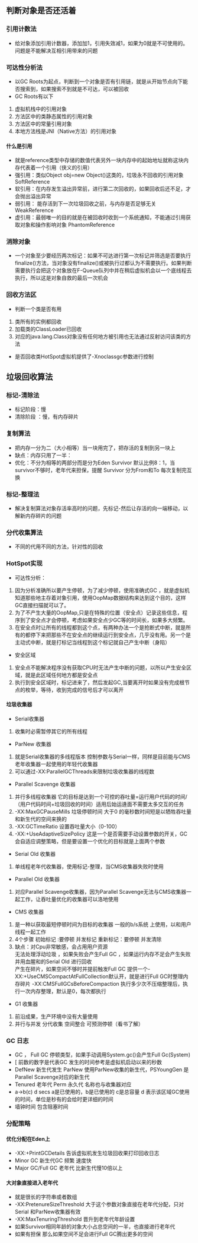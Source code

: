 ## 判断对象是否还活着
### 引用计数法
- 给对象添加引用计数器，添加加1，引用失效减1，如果为0就是不可使用的。问题是不能解决互相引用带来的问题
### 可达性分析法
- 以GC Roots为起点，判断到一个对象是否有引用链，就是从开始节点向下能否搜索到，如果搜索不到就是不可达，可以被回收
- GC Roots有以下
 1. 虚拟机栈中的引用对象
 2. 方法区中的类静态属性的引用对象
 3. 方法区中的常量引用对象
 4. 本地方法栈是JNI（Native方法）的引用对象
#### 什么是引用
- 就是reference类型中存储的数值代表另外一块内存中的起始地址就称这块内存代表着一个引用（侠义的引用）
- 强引用：类似Object obj=new Object()这类的，垃圾永不回收的引用对象 SoftReference
- 软引用：在内存发生溢出异常前，进行第二次回收的，如果回收后还不足，才会抛出溢出异常
- 弱引用： 能存活到下一次垃圾回收之前，与内存是否足够无关 WeakReference
- 虚引用：最弱唯一的目的就是在被回收时收到一个系统通知，不能通过引用获取对象和操作影响对象 PhantomReference
### 消除对象
- 一个对象至少要经历两次标记：如果不可达进行第一次标记并筛选是否要执行finalize()方法，当对象没有finalize()或被执行过都认为不需要执行。如果判断需要执行会把这个对象放在F-Queue队列中并在稍后虚拟机会以一个底线程去执行，所以这是对象自救的最后一次机会
### 回收方法区
- 判断一个类是否有用
1. 类所有的实例都回收
2. 加载类的ClassLoader已回收
3. 对应的java.lang.Class对象没有任何地方被引用也无法通过反射访问该类的方法
- 是否回收类HotSpot虚拟机提供了-Xnoclassgc参数进行控制
## 垃圾回收算法
### 标记-清除法
- 标记阶段：慢
- 清除阶段 ：慢，有内存碎片
### 复制算法
- 把内存一分为二（大小相等）当一块用完了，把存活的复制到另一块上
- 缺点：内存只用了一半：
- 优化：不分为相等的两部分而是分为Eden Survivor 默认比例8：1，当survivor不够时，老年代来担保，提醒 Survivor 分为From和To 每次复制完互换
### 标记-整理法
- 解决复制算法对象存活率高时的问题，先标记-然后让存活的向一端移动，以解新内存碎片的问题
### 分代收集算法
- 不同的代用不同的方法，针对性的回收
### HotSpot实现
- 可达性分析：
 1. 因为分析准确所以要产生停顿，为了减少停顿，使用准确式GC ，就是虚拟机知道那些地主存着对象引用，使用OopMap数据结构来达到这个目的，这样GC直接扫描就可以了。
 2. 为了不产生大量的OopMap,只是在特殊的位置（安全点）记录这些信息，程序到了安全点才会停顿，考虑如果安全点少GC等的时间长，如果多大频繁。
 3. 在安全点时让所有的线程都到这个点，有两种办法一个是抢断式中断，就是所有的都停下来把那些不在安全点的继续运行到安全点，几乎没有用。另一个是主动式中断，就是打标记当线程到这个标记就自己产生中断（身陷）
- 安全区域
 1. 安全点不能解决程序没有获取CPU时无法产生中断的问题，以所以产生安全区域，就是此区域任何地方都是安全点
 2. 执行到安全区域时，标记进来了，然后发起GC,当要离开时如果没有完成根节点的枚举，等待，收到完成的信号后才可以离开
#### 垃圾收集器
- Serial收集器
 1. 收集时必需暂停其它的所有线程
- ParNew 收集器
 1. 就是Serial收集器的多线程版本 控制参数与Serial一样，同样是目前能与CMS老年收集器一起使用的年轻代收集器
 2. 可以通过-XX:ParallelGCThreads来限制垃圾收集器的线程数
- Parallel Scavenge 收集器
 1. 并行多线程收集器 它的目标是达到一个可控的吞吐量=运行用户代码的时间/（用户代码时间+垃圾回收的时间）适用后始运逄面不需要太多交互的任务
 2. -XX:MaxGCPauseMills 垃圾停顿时间 大于0 的毫秒数时间短是以牺牲吞吐量和新生代的空间来换的
 3. -XX:GCTimeRatio 设置吞吐量大小（0-100）
 4. -XX:+UseAdaptiveSizePolicy 这是一个是否需要手动设置参数的开关，GC会自适应调整策略，但是要设置一个优化的目标就是上面两个参数
- Serial Old 收集器
 1. 单线程老年代收集器，使用标记-整理，当CMS收集器失败时使用
- Parallel Old 收集器
 1. 对应Parallel Scavenge收集器，因为Parallel Scavenge无法与CMS收集器一起工作，让吞吐量优化的收集器可以洛地使用
- CMS 收集器
 1. 是一种以获取最短停顿时间为目标的收集器 一般的b/s系统 上使用，以和用户线程一起工作
 2. 4个步骤 
 初始标记 :要停顿
  并发标记
   重新标记：要停顿
    并发清除
 3. 缺点：对Cpu非常敏感，会占用用户资源  
 无法处理浮动垃圾 ，如果失败会产生Full GC ，如果运行内存不足会产生失败并用血腥和的Serial Old 进行回收  
 产生在碎片，如果空间不够时并提前触发Full GC 提供一个-XX:+UseCMSCompactAtFullCollection默认开，就是进行Full GC时整理内存碎片
 -XX:CMSFullGCsBeforeCompaction 执行多少次不压缩整理后，执行一次内存整理，默认是0，每次都执行
- G1 收集器
 1. 前沿成果，生产环境中没有大量使用
 2. 并行与并发 分代收集 空间整合 可预测停顿（看书了解）
### GC 日志
- GC ， Full GC 停顿类型，如果手动调用System.gc()会产生Full Gc(System)
- [ 前数的数字是代表GC 发生的时间参考是虚拟机启动以来的秒数
-  DefNew 新生代发生 ParNew 使用ParNew收集的新生代，PSYoungGen 是Parallel Scavenge对应的新生代
- Tenured 老年代 Perm 永久代 名称也与收集器对应
- a->b(c) d secs a是已使用的，b是已使用的 c是总容量 d 表示该区域GC使用的时间，单位是秒有的会给时更详细的时间
- 墙钟时间 包含阻塞时间
### 分配策略
#### 优化分配在Eden上
- -XX:+PrintGCDetails 告诉虚拟机发生垃圾回收果打印回收日志
- Minor GC 新生代GC 频繁 速度快
- Major GC/Full GC 老年代 比新生代慢10倍以上
#### 大对象直接进入老年代
- 就是很长的字符串或者数组
- -XX:PretenureSizeThreshold 大于这个参数对象直接在老年代分配，只对Serial 和ParNew收集器有效
- -XX:MaxTenuringThreshold 晋升到老年代年龄设置
- 如果Survivor相同年龄的对象大小占总空间的一半，也直接进行老年代
- 如果有担保 那么如果空间不足会进行Full GC腾出更多的空间